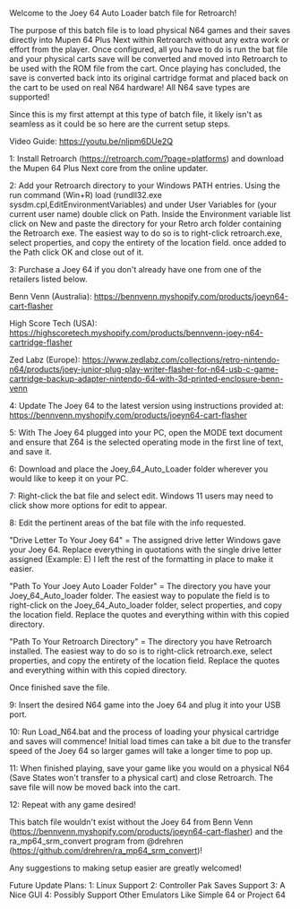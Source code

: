Welcome to the Joey 64 Auto Loader batch file for Retroarch!

The purpose of this batch file is to load physical N64 games and their saves directly into Mupen 64 Plus Next within Retroarch without any extra work or effort from the player. Once configured, all you have to do is run the bat file and your physical carts save will be converted and moved into Retroarch to be used with the ROM file from the cart. Once playing has concluded, the save is converted back into its original cartridge format and placed back on the cart to be used on real N64 hardware! All N64 save types are supported!

Since this is my first attempt at this type of batch file, it likely isn't as seamless as it could be so here are the current setup steps.

Video Guide: https://youtu.be/nlipm6DUe2Q

1: Install Retroarch (https://retroarch.com/?page=platforms) and download the Mupen 64 Plus Next core from the online updater.

2: Add your Retroarch directory to your Windows PATH entries. Using the run command (Win+R) load (rundll32.exe sysdm.cpl,EditEnvironmentVariables) and under User Variables for (your current user name) double click on Path. Inside the Environment variable list click on New and paste the directory for your Retro arch folder containing the Retroarch exe. The easiest way to do so is to right-click retroarch.exe, select properties, and copy the entirety of the location field. once added to the Path click OK and close out of it.

3: Purchase a Joey 64 if you don't already have one from one of the retailers listed below.

Benn Venn (Australia): https://bennvenn.myshopify.com/products/joeyn64-cart-flasher

High Score Tech (USA): https://highscoretech.myshopify.com/products/bennvenn-joey-n64-cartridge-flasher

Zed Labz (Europe): https://www.zedlabz.com/collections/retro-nintendo-n64/products/joey-junior-plug-play-writer-flasher-for-n64-usb-c-game-cartridge-backup-adapter-nintendo-64-with-3d-printed-enclosure-benn-venn

4: Update The Joey 64 to the latest version using instructions provided at: https://bennvenn.myshopify.com/products/joeyn64-cart-flasher

5: With The Joey 64 plugged into your PC, open the MODE text document and ensure that Z64 is the selected operating mode in the first line of text, and save it.

6: Download and place the Joey_64_Auto_Loader folder wherever you would like to keep it on your PC.

7: Right-click the bat file and select edit. Windows 11 users may need to click show more options for edit to appear.

8: Edit the pertinent areas of the bat file with the info requested.

"Drive Letter To Your Joey 64" = The assigned drive letter Windows gave your Joey 64. Replace everything in quotations with the single drive letter assigned (Example: E) I left the rest of the formatting in place to make it easier.

"Path To Your Joey Auto Loader Folder" = The directory you have your Joey_64_Auto_loader folder. The easiest way to populate the field is to right-click on the Joey_64_Auto_loader folder, select properties, and copy the location field. Replace the quotes and everything within with this copied directory.

"Path To Your Retroarch Directory" = The directory you have Retroarch installed. The easiest way to do so is to right-click retroarch.exe, select properties, and copy the entirety of the location field. Replace the quotes and everything within with this copied directory.

Once finished save the file.

9: Insert the desired N64 game into the Joey 64 and plug it into your USB port. 

10: Run Load_N64.bat and the process of loading your physical cartridge and saves will commence!
Initial load times can take a bit due to the transfer speed of the Joey 64 so larger games will take a longer time to pop up.

11: When finished playing, save your game like you would on a physical N64 (Save States won't transfer to a physical cart) and close Retroarch. The save file will now be moved back into the cart.

12: Repeat with any game desired!

This batch file wouldn't exist without the Joey 64 from Benn Venn (https://bennvenn.myshopify.com/products/joeyn64-cart-flasher) and the ra_mp64_srm_convert program from @drehren (https://github.com/drehren/ra_mp64_srm_convert)!

Any suggestions to making setup easier are greatly welcomed!

Future Update Plans:
1: Linux Support
2: Controller Pak Saves Support
3: A Nice GUI
4: Possibly Support Other Emulators Like Simple 64 or Project 64

